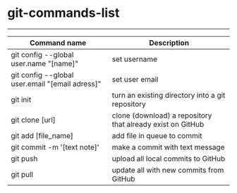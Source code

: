 # git-commands-list
---
| Command name | Description |
| --- | --- |
| git config --global user.name "[name]" | set username |
| git config --global user.email "[email adress]" | set user email |
| git init | turn an existing directory into a git repository |
| git clone [url] | clone (download) a repository that already exist on GitHub |
| git add [file_name] | add file in queue to commit |
| git commit -m '[text note]' | make a commit with text message |
| git push | upload all local commits to GitHub |
| git pull | update all with new commits from GitHub |
